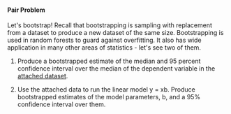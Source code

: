 #### Pair Problem

Let's bootstrap!  Recall that bootstrapping is sampling with replacement from a dataset to produce a new dataset of the same size.  Bootstrapping is used in random forests to guard against overfitting.  It also has wide application in many other areas of statistics - let's see two of them.

1) Produce a bootstrapped estimate of the median and 95 percent confidence interval over the median of the dependent variable in the [attached dataset](pair_boot.csv).

2) Use the attached data to run the linear model y = xb.  Produce bootstrapped estimates of the model parameters, b, and a 95% confidence interval over them.


